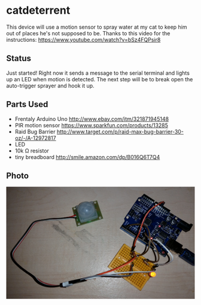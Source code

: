 # catdeterrent
This device will use a motion sensor to spray water at my cat to keep him out of places he's not supposed to be. Thanks to this video for the instructions: https://www.youtube.com/watch?v=bSz4FQPsir8

## Status

Just started! Right now it sends a message to the serial terminal and lights up an LED when motion is detected. The next step will be to break open the auto-trigger sprayer and hook it up.

## Parts Used

- Frentaly Arduino Uno http://www.ebay.com/itm/321871945148
- PIR motion sensor https://www.sparkfun.com/products/13285
- Raid Bug Barrier http://www.target.com/p/raid-max-bug-barrier-30-oz/-/A-12972817
- LED
- 10k Ω resistor
- tiny breadboard http://smile.amazon.com/dp/B016Q6T7Q4

## Photo

![alt tag](https://github.com/lizcorson/catdeterrent/blob/master/photos/jan14.jpg)

